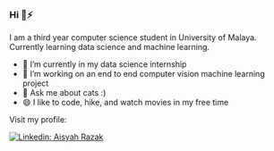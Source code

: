 ### Hi 👋⚡


I am a third year computer science student in University of Malaya. Currently learning data science and machine learning.

- 🔭 I’m currently in my data science internship
- 🌱 I’m working on an end to end computer vision machine learning project
- 💬 Ask me about cats :)
- 😄 I like to code, hike, and watch movies in my free time

Visit my profile:

[![Linkedin: Aisyah Razak](https://img.shields.io/badge/LinkedIn-0077B5?style=for-the-badge&logo=linkedin&logoColor=white)](https://www.linkedin.com/in/aisyahh-razak/)

<!--
**aisyahrzk/aisyahrzk** is a ✨ _special_ ✨ repository because its `README.md` (this file) appears on your GitHub profile.

Here are some ideas to get you started:

- 🔭 I’m currently working on ...
- 🌱 I’m currently learning ...
- 👯 I’m looking to collaborate on ...
- 🤔 I’m looking for help with ...
- 💬 Ask me about ...
- 📫 How to reach me: ...
- 😄 Pronouns: ...
- ⚡ Fun fact: ...
-->
